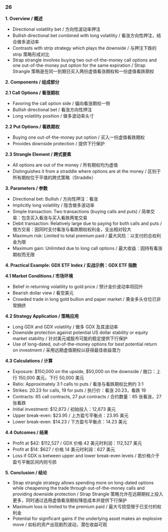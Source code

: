 ### 26

**1. Overview / 概述**
- Directional volatility bet / 方向性波动率押注
- Bullish directional bet combined with long volatility / 看涨方向性押注，结合做多波动率
- Contrasts with strip strategy which plays the downside / 与押注下跌的 strip 策略形成对比
- Strap strangle involves buying two out-of-the-money call options and one out-of-the-money put option for the same expiration / Strap Strangle 策略是在同一到期日买入两份虚值看涨期权和一份虚值看跌期权

**2. Components / 组成部分**

**2.1 Call Options / 看涨期权**
- Favoring the call option side / 偏向看涨期权一侧
- Bullish directional bet / 看涨方向性押注
- Long volatility position / 做多波动率头寸

**2.2 Put Options / 看跌期权**
- Buying one out-of-the-money put option / 买入一份虚值看跌期权
- Provides downside protection / 提供下行保护

**2.3 Strangle Element / 跨式要素**
- All options are out of the money / 所有期权均为虚值
- Distinguishes it from a straddle where options are at the money / 区别于所有期权位于平值的跨式策略（Straddle）

**3. Parameters / 参数**
- Directional bet: Bullish / 方向性押注：看涨
- Implicitly long volatility / 隐含做多波动率
- Simple transaction: Two transactions (buying calls and puts) / 简单交易：包含买入看涨与买入看跌两笔交易
- Debit transaction: Relatively large due to paying for both calls and puts / 借方交易：因同时支付看涨与看跌期权权利金，支出相对较大
- Maximum risk: Limited to total premium paid / 最大风险：以支付的总权利金为限
- Maximum gain: Unlimited due to long call options / 最大收益：因持有看涨期权而无限

**4. Practical Example: GDX ETF Index / 实战示例：GDX ETF 指数**

**4.1 Market Conditions / 市场环境**
- Belief in returning volatility to gold price / 预计金价波动率将回升
- Bearish dollar view / 看空美元
- Crowded trade in long gold bullion and paper market / 黄金多头仓位已非常拥挤

**4.2 Strategy Application / 策略应用**
- Long GDX and GDX volatility / 做多 GDX 及其波动率
- Downside protection against potential US dollar stability or equity market stability / 针对美元或股市可能的稳定提供下行保护
- Use of long-dated, out-of-the-money options for best potential return on investment / 采用远期虚值期权以获得最佳收益潜力

**4.3 Calculations / 计算**
- Exposure: $150,000 on the upside, $50,000 on the downside / 敞口：上行 150,000 美元，下行 50,000 美元
- Ratio: Approximately 3:1 calls to puts / 看涨与看跌期权比例约 3:1
- Strikes: 20.23 for calls, 19 for puts / 执行价：看涨 20.23，看跌 19
- Contracts: 65 call contracts, 27 put contracts / 合约数量：65 张看涨，27 张看跌
- Initial investment: $12,873 / 初始投入：12,873 美元
- Upper break-even: $23.95 / 上方盈亏平衡点：23.95 美元
- Lower break-even: $14.23 / 下方盈亏平衡点：14.23 美元

**4.4 Outcomes / 结果**
- Profit at $42: $112,527 / GDX 价格 42 美元时利润：112,527 美元
- Profit at $14: $627 / 价格 14 美元时利润：627 美元
- Loss if GDX is between upper and lower break-even levels / 若价格介于盈亏平衡区间内则亏损

**5. Conclusion / 结论**
- Strap strangle strategy allows spending more on long-dated options while cheapening the trade through out-of-the-money calls and providing downside protection / Strap Strangle 策略允许在远期期权上投入更多，同时通过选用虚值看涨期权降低成本并提供下行保护
- Maximum loss is limited to the premium paid / 最大亏损受限于已支付的权利金
- Potential for significant gains if the underlying asset makes an explosive move / 如标的资产出现剧烈波动，潜在收益可观
